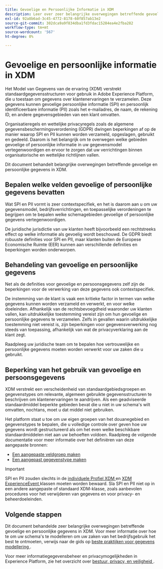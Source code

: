 ```yaml
---
title: Gevoelige en Persoonlijke Informatie in XDM
description: Leer over zeer belangrijke overwegingen betreffende gevoelige persoonlijke informatie (SPI) en persoonlijk identificeerbare informatie (PII) in het Model van de Gegevens van de Ervaring (XDM).
exl-id: 92a8b6ad-3c45-4772-8178-60f857ab13e2
source-git-commit: 302dca9a9f834dba1fd3fdac15284ea4e2fba282
workflow-type: tm+mt
source-wordcount: '567'
ht-degree: 0%

---
```


# Gevoelige en persoonlijke informatie in XDM

Het Model van Gegevens van de ervaring (XDM) verstrekt standaardgegevensstructuren voor gebruik in Adobe Experience Platform, die u toestaan om gegevens over klantenervaringen te verzamelen. Deze gegevens kunnen gevoelige persoonlijke informatie (SPI) en persoonlijk identificeerbare informatie (PII) zoals het e-mailadres, de naam, de rekening ID, en andere gegevensgebieden van een klant omvatten.

Organisatieregels en wettelijke privacyregels zoals de algemene gegevensbeschermingsverordening (GDPR) dwingen beperkingen af op de manier waarop SPI en PII kunnen worden verzameld, opgeslagen, gebruikt en gedeeld. Daarom is het belangrijk om te overwegen welke gebieden gevoelige of persoonlijke informatie in uw gegevensmodel vertegenwoordigen en ervoor te zorgen dat uw verrichtingen binnen organisatorische en wettelijke richtlijnen vallen.

Dit document behandelt belangrijke overwegingen betreffende gevoelige en persoonlijke gegevens in XDM.

## Bepalen welke velden gevoelige of persoonlijke gegevens bevatten

Wat SPI en PII vormt is zeer contextspecifiek, en het is daarom aan u om uw gegevensmodel, bedrijfsverrichtingen, en toepasselijke verordeningen te begrijpen om te bepalen welke schemagebieden gevoelige of persoonlijke gegevens vertegenwoordigen.

De juridische jurisdictie van uw klanten heeft bijvoorbeeld een rechtstreeks effect op welke informatie als gevoelig wordt beschouwd. De GDPR biedt robuuste definities voor SPI en PII, maar klanten buiten de Europese Economische Ruimte (EER) kunnen aan verschillende definities en beperkingen worden onderworpen.

## Behandeling van gevoelige en persoonlijke gegevens

Net als de definities voor gevoelige en persoonsgegevens zelf zijn de beperkingen voor de verwerking van deze gegevens ook contextspecifiek.

De instemming van de klant is vaak een kritieke factor in termen van welke gegevens kunnen worden verzameld en verwerkt, en voor welke doeleinden. Afhankelijk van de rechtsbevoegdheid waaronder uw klanten vallen, kan uitdrukkelijke toestemming vereist zijn om hun gevoelige en persoonlijke gegevens te verzamelen. Zelfs in gevallen waarin uitdrukkelijke toestemming niet vereist is, zijn beperkingen voor gegevensverwerking nog steeds van toepassing, afhankelijk van wat de privacyverklaring aan de klant zegt.

Raadpleeg uw juridische team om te bepalen hoe vertrouwelijke en persoonlijke gegevens moeten worden verwerkt voor uw zaken die u gebruikt.

## Beperking van het gebruik van gevoelige en persoonsgegevens

XDM verstrekt een verscheidenheid van standaardgebiedsgroepen en gegevenstypes om relevante, algemeen gebruikte gegevensstructuren te beschrijven om klantenervaringen te aandrijven. Als een geadviseerde standaardmiddel beperkte gebieden bevat die u niet in uw schema&#39;s wilt omvatten, nochtans, moet u dat middel niet gebruiken.

Het platform staat u toe om uw eigen groepen van het douanegebied en gegevenstypes te bepalen, die u volledige controle over geven hoe uw gegevens wordt gestructureerd als om het even welke beschikbare standaardmiddelen niet aan uw behoeften voldoen. Raadpleeg de volgende documentatie voor meer informatie over het definiëren van deze aangepaste bronnen:

* [Een aangepaste veldgroep maken](../ui/resources/field-groups.md#create)
* [Een aangepast gegevenstype maken](../ui/resources/data-types.md#create)

<!-- (To include once features are available)
* Marking fields as sensitive
* Remove fields from standard field groups pre-ingestion
* Deprecate fields post-ingestion
-->

>[!IMPORTANT]
>
>SPI en PII zouden slechts in de [ individuele Profiel XDM ](../classes/individual-profile.md) en [ XDM ExperienceEvent ](../classes/experienceevent.md) klassen moeten worden bewaard. Sla SPI en PII niet op in een andere aangepaste of standaard XDM-klasse, zoals aanbevolen procedures voor het verwijderen van gegevens en voor privacy- en beheerdoeleinden.

## Volgende stappen

Dit document behandelde zeer belangrijke overwegingen betreffende gevoelige en persoonlijke gegevens in XDM. Voor meer informatie over hoe te om uw schema&#39;s te modelleren om uw zaken van het bedrijfsgebruik het best te ontmoeten, verwijs naar de gids op [ beste praktijken voor gegevens modellering ](./best-practices.md).

Voor meer informatiegegevensbeheer en privacymogelijkheden in Experience Platform, zie het overzicht over [ bestuur, privacy, en veiligheid ](../../landing/governance-privacy-security/overview.md).
